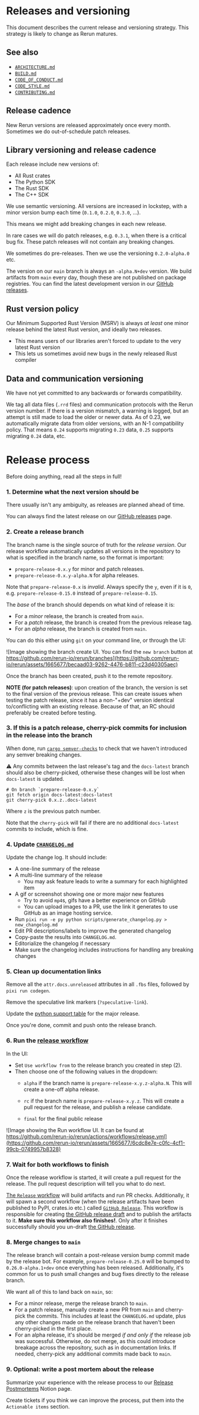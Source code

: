 # Releases and versioning

This document describes the current release and versioning strategy. This strategy is likely to change as Rerun matures.

## See also

-   [`ARCHITECTURE.md`](ARCHITECTURE.md)
-   [`BUILD.md`](BUILD.md)
-   [`CODE_OF_CONDUCT.md`](CODE_OF_CONDUCT.md)
-   [`CODE_STYLE.md`](CODE_STYLE.md)
-   [`CONTRIBUTING.md`](CONTRIBUTING.md)

## Release cadence

New Rerun versions are released approximately once every month. Sometimes we do out-of-schedule patch releases.

## Library versioning and release cadence

Each release include new versions of:

-   All Rust crates
-   The Python SDK
-   The Rust SDK
-   The C++ SDK

We use semantic versioning. All versions are increased in lockstep, with a minor version bump each time (`0.1.0`, `0.2.0`, `0.3.0`, …).

This means we might add breaking changes in each new release.

In rare cases we will do patch releases, e.g. `0.3.1`, when there is a critical bug fix. These patch releases will not contain any breaking changes.

We sometimes do pre-releases. Then we use the versioning `0.2.0-alpha.0` etc.

The version on our `main` branch is always an `-alpha.N+dev` version. We build artifacts from `main` every day, though these are not published on package registries.
You can find the latest development version in our [GitHub releases](https://github.com/rerun-io/rerun/releases/tag/prerelease).

## Rust version policy

Our Minimum Supported Rust Version (MSRV) is always _at least_ one minor release behind the latest Rust version, and ideally two releases.

-   This means users of our libraries aren't forced to update to the very latest Rust version
-   This lets us sometimes avoid new bugs in the newly released Rust compiler

## Data and communication versioning

We have not yet committed to any backwards or forwards compatibility.

We tag all data files (`.rrd` files) and communication protocols with the Rerun version number. If there is a version mismatch, a warning is logged, but an attempt is still made to load the older or newer data.
As of 0.23, we automatically migrate data from older versions, with an N-1 compatibility policy. That means `0.24` supports migrating `0.23` data, `0.25` supports migrating `0.24` data, etc.

# Release process

Before doing anything, read all the steps in full!

### 1. Determine what the next version should be

There usually isn't any ambiguity, as releases are planned ahead of time.

You can always find the latest release on our [GitHub releases](https://github.com/rerun-io/rerun/releases/tag/prerelease) page.

### 2. Create a release branch

The branch name is the single source of truth for the _release version_. Our release workflow automatically updates all versions
in the repository to what is specified in the branch name, so the format is important:

- `prepare-release-0.x.y` for minor and patch releases.
- `prepare-release-0.x.y-alpha.N` for alpha releases.

Note that `prepare-release-0.x` is _invalid_. Always specify the `y`, even if it is `0`, e.g. `prepare-release-0.15.0` instead of `prepare-release-0.15`.

The _base_ of the branch should depends on what kind of release it is:

- For a _minor_ release, the branch is created from `main`.
- For a _patch_ release, the branch is created from the previous release tag.
- For an _alpha_ release, the branch is created from `main`.

You can do this either using `git` on your command line, or through the UI:

![Image showing the branch create UI. You can find the `new branch` button at https://github.com/rerun-io/rerun/branches](https://github.com/rerun-io/rerun/assets/1665677/becaad03-9262-4476-b811-c23d40305aec)

Once the branch has been created, push it to the remote repository.

**NOTE (for patch releases)**: upon creation of the branch, the version is set to the final version of the previous release. This can create issues when testing the patch release, since it has a non-"+dev" version identical to/conflicting with an existing release. Because of that, an RC should preferably be created before testing.

### 3. If this is a patch release, cherry-pick commits for inclusion in the release into the branch

When done, run [`cargo semver-checks`](https://github.com/obi1kenobi/cargo-semver-checks) to check that we haven't introduced any semver breaking changes.

:warning: Any commits between the last release's tag and the `docs-latest` branch should also be cherry-picked,
otherwise these changes will be lost when `docs-latest` is updated.

```
# On branch `prepare-release-0.x.y`
git fetch origin docs-latest:docs-latest
git cherry-pick 0.x.z..docs-latest
```

Where `z` is the previous patch number.

Note that the `cherry-pick` will fail if there are no additional `docs-latest` commits to include, which is fine.

### 4. Update [`CHANGELOG.md`](./CHANGELOG.md)

Update the change log. It should include:

-   A one-line summary of the release
-   A multi-line summary of the release
    - You may ask feature leads to write a summary for each highlighted item
-   A gif or screenshot showing one or more major new features
    - Try to avoid `mp4`s, gifs have a better experience on GitHub
    - You can upload images to a PR, use the link it generates to use GitHub as an image hosting service.
-   Run `pixi run -e py python scripts/generate_changelog.py > new_changelog.md`
-   Edit PR descriptions/labels to improve the generated changelog
-   Copy-paste the results into `CHANGELOG.md`.
-   Editorialize the changelog if necessary
-   Make sure the changelog includes instructions for handling any breaking changes

### 5. Clean up documentation links

Remove all the `attr.docs.unreleased` attributes in all `.fbs` files, followed by `pixi run codegen`.

Remove the speculative link markers (`?speculative-link`).

Update the [python support table](./rerun_py/docs/gen_common_index.py) for the major release.

Once you're done, commit and push onto the release branch.

### 6. Run the [release workflow](https://github.com/rerun-io/rerun/actions/workflows/release.yml)

In the UI:

-   Set `Use workflow from` to the release branch you created in step (2).
-   Then choose one of the following values in the dropdown:
    - `alpha` if the branch name is `prepare-release-x.y.z-alpha.N`.
        This will create a one-off alpha release.

    - `rc` if the branch name is `prepare-release-x.y.z`.
      This will create a pull request for the release, and publish a release candidate.

    - `final` for the final public release

![Image showing the Run workflow UI. It can be found at https://github.com/rerun-io/rerun/actions/workflows/release.yml](https://github.com/rerun-io/rerun/assets/1665677/6cdc8e7e-c0fc-4cf1-99cb-0749957b8328)

### 7. Wait for both workflows to finish

Once the release workflow is started, it will create a pull request for the release.
The pull request description will tell you what to do next.

[The `Release` workflow](https://github.com/rerun-io/rerun/actions/workflows/release.yml) will build artifacts and run PR checks.
Additionally, it will spawn a second workflow (when the release artifacts have been published to PyPI, crates.io etc.) called [`GitHub Release`](https://github.com/rerun-io/rerun/actions/workflows/on_gh_release.yml).
This workflow is responsible for creating [the GitHub release draft](https://github.com/rerun-io/rerun/releases) and to publish the artifacts to it.
**Make sure this workflow also finishes!**.
Only after it finishes successfully should you un-draft [the GitHub release](https://github.com/rerun-io/rerun/releases).

### 8. Merge changes to `main`

The release branch will contain a post-release version bump commit made by the release bot.
For example, `prepare-release-0.25.0` will be bumped to `0.26.0-alpha.1+dev` once everything has been released.
Additionally, it's common for us to push small changes and bug fixes directly to the release branch.

We want all of this to land back on `main`, so:

- For a minor release, merge the release branch to `main`.
- For a patch release, manually create a new PR from `main` and cherry-pick the commits. This includes at least
the `CHANGELOG.md` update, plus any other changes made on the release branch that haven't been cherry-picked in the
first place.
- For an alpha release, it's should be merged _if and only if_ the release job was successful.
  Otherwise, do not merge, as this could introduce breakage across the repository, such as in documentation links.
  If needed, cherry-pick any additional commits made back to `main`.

### 9. Optional: write a post mortem about the release

Summarize your experience with the release process to our [Release Postmortems](https://www.notion.so/rerunio/Release-Postmortems-271b24554b1980589770df810d2e4ed5) Notion page.

Create tickets if you think we can improve the process, put them into the `Actionable items` section.
